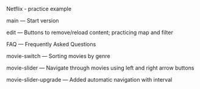 Netflix - practice example <br>

main — Start version <br>

edit — Buttons to remove/reload content; practicing map and filter <br>

FAQ — Frequently Asked Questions <br>

movie-switch — Sorting movies by genre <br>

movie-slider — Navigate through movies using left and right arrow buttons <br>

movie-slider-upgrade — Added automatic navigation with interval

